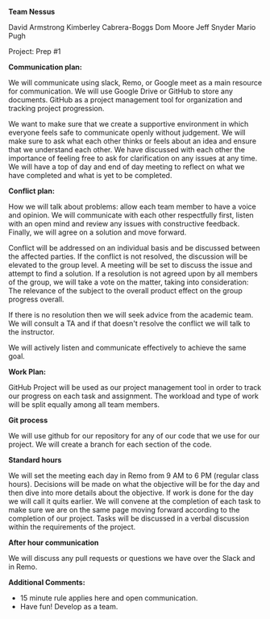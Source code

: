 **Team Nessus**

David Armstrong
Kimberley Cabrera-Boggs
Dom Moore
Jeff Snyder
Mario Pugh

Project: Prep #1

**Communication plan:**
 
We will communicate using slack, Remo, or Google meet as a main resource for
communication. We will use Google Drive or GitHub to store any documents. 
GitHub as a project management tool for organization and tracking project 
progression.

We want to make sure that we create a supportive environment in which everyone
feels safe to communicate openly without judgement. We will make sure to
ask what each other thinks or feels about an idea and ensure that we understand
each other. We have discussed with each other the importance of feeling
free to ask for clarification on any issues at any time. We will have a
top of day and end of day meeting to reflect on what we have completed
and what is yet to be completed.

**Conflict plan:**

How we will talk about problems: allow each team member to have a voice and 
opinion. We will communicate with each other respectfully first, listen 
with an open mind and review any issues with constructive feedback. 
Finally, we will agree on a solution and move forward. 

Conflict will be addressed on an individual basis and be discussed 
between the affected parties. If the conflict is not resolved, the 
discussion will be elevated to the group level. A meeting will be set 
to discuss the issue and attempt to find a solution. If a resolution 
is not agreed upon by all members of the group, we will take a vote 
on the matter, taking into consideration: The relevance of the subject 
to the overall product effect on the group progress overall. 

If there is no resolution then we will seek advice from the academic team. 
We will consult a TA and if that doesn't resolve the conflict we will talk 
to the instructor. 

We will actively listen and communicate effectively to achieve the same goal. 

**Work Plan:**

GitHub Project will be used as our project management tool in order to track 
our progress on each task and assignment. The workload and type of work will 
be split equally among all team members.

**Git process**

We will use github for our repository for any of our code that 
we use for our project. We will create a branch for each section of the code.

**Standard hours**

We will set the meeting each day in Remo from 9 AM to 6 PM (regular class hours). 
Decisions will be made on what the objective will be for the day and 
then dive into more details about the objective. If work is done 
for the day we will call it quits earlier. We will convene at the 
completion of each task to make sure we are on the same page moving 
forward according to the completion of our project. Tasks will be 
discussed in a verbal discussion within the requirements of the project. 

**After hour communication**

We will discuss any pull requests or questions we have over the Slack and in Remo.

**Additional Comments:**
- 15 minute rule applies here and open communication.
- Have fun! Develop as a team. 
